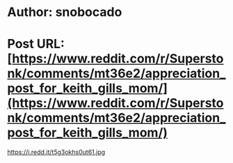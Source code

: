 # Author: snobocado
# Post URL: [https://www.reddit.com/r/Superstonk/comments/mt36e2/appreciation_post_for_keith_gills_mom/](https://www.reddit.com/r/Superstonk/comments/mt36e2/appreciation_post_for_keith_gills_mom/)


https://i.redd.it/t5g3okhs0ut61.jpg